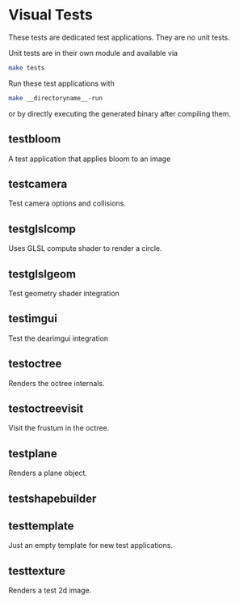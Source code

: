 # Visual Tests

These tests are dedicated test applications. They are no unit tests.

Unit tests are in their own module and available via

```bash
make tests
```

Run these test applications with

```bash
make __directoryname__-run
```

or by directly executing the generated binary after compiling them.

## testbloom

A test application that applies bloom to an image

## testcamera

Test camera options and collisions.

## testglslcomp

Uses GLSL compute shader to render a circle.

## testglslgeom

Test geometry shader integration

## testimgui

Test the dearimgui integration

## testoctree

Renders the octree internals.

## testoctreevisit

Visit the frustum in the octree.

## testplane

Renders a plane object.

## testshapebuilder

## testtemplate

Just an empty template for new test applications.

## testtexture

Renders a test 2d image.
